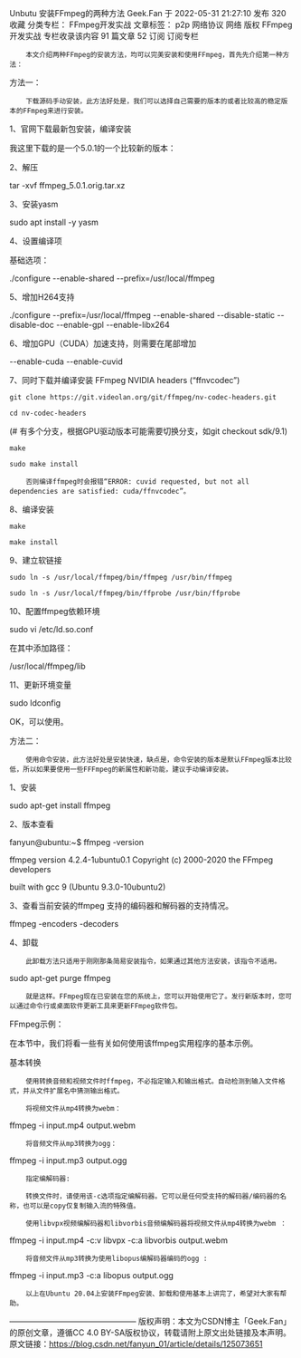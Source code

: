 Unbutu 安装FFmpeg的两种方法
Geek.Fan
于 2022-05-31 21:27:10 发布 320
收藏
分类专栏： FFmpeg开发实战 文章标签： p2p 网络协议 网络
版权
FFmpeg开发实战 专栏收录该内容
91 篇文章 52 订阅
订阅专栏

        本文介绍两种FFmpeg的安装方法，均可以完美安装和使用FFmpeg，首先先介绍第一种方法：

方法一：

        下载源码手动安装，此方法好处是，我们可以选择自己需要的版本的或者比较高的稳定版本的FFmpeg来进行安装。

1、官网下载最新包安装，编译安装

 我这里下载的是一个5.0.1的一个比较新的版本：

 

2、解压

tar -xvf ffmpeg_5.0.1.orig.tar.xz

3、安装yasm

sudo apt install -y yasm

4、设置编译项

基础选项：

./configure --enable-shared --prefix=/usr/local/ffmpeg

5、增加H264支持

./configure --prefix=/usr/local/ffmpeg --enable-shared --disable-static --disable-doc --enable-gpl --enable-libx264

6、增加GPU（CUDA）加速支持，则需要在尾部增加

--enable-cuda --enable-cuvid

7、同时下载并编译安装 FFmpeg NVIDIA headers (“ffnvcodec”)

    git clone https://git.videolan.org/git/ffmpeg/nv-codec-headers.git
     
    cd nv-codec-headers

(# 有多个分支，根据GPU驱动版本可能需要切换分支，如git checkout sdk/9.1)

    make
     
    sudo make install

        否则编译ffmpeg时会报错“ERROR: cuvid requested, but not all dependencies are satisfied: cuda/ffnvcodec”。

 

8、编译安装

    make
     
    make install

9、建立软链接

    sudo ln -s /usr/local/ffmpeg/bin/ffmpeg /usr/bin/ffmpeg
     
    sudo ln -s /usr/local/ffmpeg/bin/ffprobe /usr/bin/ffprobe

10、配置ffmpeg依赖环境

sudo vi /etc/ld.so.conf

在其中添加路径：

/usr/local/ffmpeg/lib

11、更新环境变量

sudo ldconfig

OK，可以使用。

方法二：

        使用命令安装，此方法好处是安装快速，缺点是，命令安装的版本是默认FFmpeg版本比较低，所以如果要使用一些FFFmpeg的新属性和新功能，建议手动编译安装。

1、安装

sudo apt-get install ffmpeg

2、版本查看

fanyun@ubuntu:~$ ffmpeg -version

ffmpeg version 4.2.4-1ubuntu0.1 Copyright (c) 2000-2020 the FFmpeg developers

built with gcc 9 (Ubuntu 9.3.0-10ubuntu2)

 

3、查看当前安装的ffmpeg 支持的编码器和解码器的支持情况。

ffmpeg -encoders -decoders

4、卸载

        此卸载方法只适用于刚刚那条简易安装指令，如果通过其他方法安装，该指令不适用。

sudo apt-get purge ffmpeg

        就是这样。FFmpeg现在已安装在您的系统上，您可以开始使用它了。发行新版本时，您可以通过命令行或桌面软件更新工具来更新FFmpeg软件包。

FFmpeg示例：

在本节中，我们将看一些有关如何使用该ffmpeg实用程序的基本示例。

基本转换

        使用转换音频和视频文件时ffmpeg，不必指定输入和输出格式。自动检测到输入文件格式，并从文件扩展名中猜测输出格式。

        将视频文件从mp4转换为webm：

ffmpeg -i input.mp4 output.webm

        将音频文件从mp3转换为ogg：

ffmpeg -i input.mp3 output.ogg

        指定编解码器:

        转换文件时，请使用该-c选项指定编解码器。它可以是任何受支持的解码器/编码器的名称，也可以是copy仅复制输入流的特殊值。

        使用libvpx视频编解码器和libvorbis音频编解码器将视频文件从mp4转换为webm ：

ffmpeg -i input.mp4 -c:v libvpx -c:a libvorbis output.webm

        将音频文件从mp3转换为使用libopus编解码器编码的ogg :

ffmpeg -i input.mp3 -c:a libopus output.ogg

        以上在Ubuntu 20.04上安装FFmpeg安装、卸载和使用基本上讲完了，希望对大家有帮助。
————————————————
版权声明：本文为CSDN博主「Geek.Fan」的原创文章，遵循CC 4.0 BY-SA版权协议，转载请附上原文出处链接及本声明。
原文链接：https://blog.csdn.net/fanyun_01/article/details/125073651
